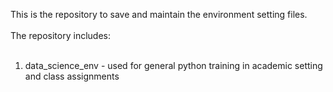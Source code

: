 This is the repository to save and maintain the environment setting files.<br>
<br>
The repository includes:<br>
<br>
1) data_science_env - used for general python training in academic setting and class assignments<br>
